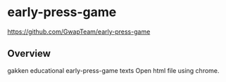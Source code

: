# early-press-game
https://github.com/GwapTeam/early-press-game

## Overview
gakken educational early-press-game texts
Open html file using chrome.
